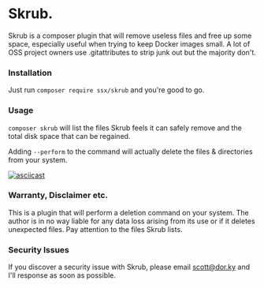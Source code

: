 # Skrub.

Skrub is a composer plugin that will remove useless files and free up some space, 
especially useful when trying to keep Docker images small. A lot of OSS project
owners use .gitattributes to strip junk out but the majority don't.


### Installation
Just run `composer require ssx/skrub` and you're good to go.


### Usage

`composer skrub` will list the files Skrub feels it can safely remove and the 
total disk space that can be regained.

Adding `--perform` to the command will actually delete the files &amp; 
directories from your system.

[![asciicast](https://asciinema.org/a/NHImku9pWOwM2EY34YZTq4RZu.svg)](https://asciinema.org/a/NHImku9pWOwM2EY34YZTq4RZu)

### Warranty, Disclaimer etc.

This is a plugin that will perform a deletion command on your system. The 
author is in no way liable for any data loss arising from its use or if it 
deletes unexpected files. Pay attention to the files Skrub lists.   


### Security Issues

If you discover a security issue with Skrub, please email scott@dor.ky and I'll
response as soon as possible.

